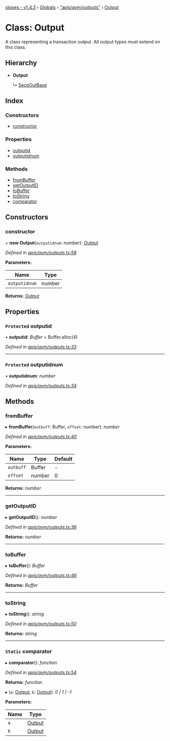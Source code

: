 [slopes - v1.4.3](../README.md) › [Globals](../globals.md) › ["apis/avm/outputs"](../modules/_apis_avm_outputs_.md) › [Output](_apis_avm_outputs_.output.md)

# Class: Output

A class representing a transaction output. All output types must extend on this class.

## Hierarchy

* **Output**

  ↳ [SecpOutBase](_apis_avm_outputs_.secpoutbase.md)

## Index

### Constructors

* [constructor](_apis_avm_outputs_.output.md#constructor)

### Properties

* [outputid](_apis_avm_outputs_.output.md#protected-outputid)
* [outputidnum](_apis_avm_outputs_.output.md#protected-outputidnum)

### Methods

* [fromBuffer](_apis_avm_outputs_.output.md#frombuffer)
* [getOutputID](_apis_avm_outputs_.output.md#getoutputid)
* [toBuffer](_apis_avm_outputs_.output.md#tobuffer)
* [toString](_apis_avm_outputs_.output.md#tostring)
* [comparator](_apis_avm_outputs_.output.md#static-comparator)

## Constructors

###  constructor

\+ **new Output**(`outputidnum`: number): *[Output](_apis_avm_outputs_.output.md)*

*Defined in [apis/avm/outputs.ts:58](https://github.com/ava-labs/slopes/blob/709e172/src/apis/avm/outputs.ts#L58)*

**Parameters:**

Name | Type |
------ | ------ |
`outputidnum` | number |

**Returns:** *[Output](_apis_avm_outputs_.output.md)*

## Properties

### `Protected` outputid

• **outputid**: *Buffer* =  Buffer.alloc(4)

*Defined in [apis/avm/outputs.ts:33](https://github.com/ava-labs/slopes/blob/709e172/src/apis/avm/outputs.ts#L33)*

___

### `Protected` outputidnum

• **outputidnum**: *number*

*Defined in [apis/avm/outputs.ts:34](https://github.com/ava-labs/slopes/blob/709e172/src/apis/avm/outputs.ts#L34)*

## Methods

###  fromBuffer

▸ **fromBuffer**(`outbuff`: Buffer, `offset`: number): *number*

*Defined in [apis/avm/outputs.ts:40](https://github.com/ava-labs/slopes/blob/709e172/src/apis/avm/outputs.ts#L40)*

**Parameters:**

Name | Type | Default |
------ | ------ | ------ |
`outbuff` | Buffer | - |
`offset` | number | 0 |

**Returns:** *number*

___

###  getOutputID

▸ **getOutputID**(): *number*

*Defined in [apis/avm/outputs.ts:36](https://github.com/ava-labs/slopes/blob/709e172/src/apis/avm/outputs.ts#L36)*

**Returns:** *number*

___

###  toBuffer

▸ **toBuffer**(): *Buffer*

*Defined in [apis/avm/outputs.ts:46](https://github.com/ava-labs/slopes/blob/709e172/src/apis/avm/outputs.ts#L46)*

**Returns:** *Buffer*

___

###  toString

▸ **toString**(): *string*

*Defined in [apis/avm/outputs.ts:50](https://github.com/ava-labs/slopes/blob/709e172/src/apis/avm/outputs.ts#L50)*

**Returns:** *string*

___

### `Static` comparator

▸ **comparator**(): *function*

*Defined in [apis/avm/outputs.ts:54](https://github.com/ava-labs/slopes/blob/709e172/src/apis/avm/outputs.ts#L54)*

**Returns:** *function*

▸ (`a`: [Output](_apis_avm_outputs_.output.md), `b`: [Output](_apis_avm_outputs_.output.md)): *0 | 1 | -1*

**Parameters:**

Name | Type |
------ | ------ |
`a` | [Output](_apis_avm_outputs_.output.md) |
`b` | [Output](_apis_avm_outputs_.output.md) |
